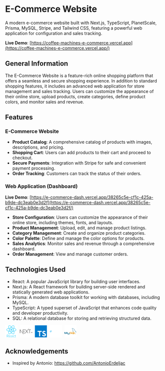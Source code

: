 # E-Commerce Website

A modern e-commerce website built with Next.js, TypeScript, PlanetScale, Prisma, MySQL, Stripe, and Tailwind CSS, featuring a powerful web application for configuration and sales tracking.

**Live Demo**: [https://coffee-machines-e-commerce.vercel.app](https://coffee-machines-e-commerce.vercel.app/)

## General Information

The E-Commerce Website is a feature-rich online shopping platform that offers a seamless and secure shopping experience. In addition to standard shopping features, it includes an advanced web application for store management and sales tracking. Users can customize the appearance of their online store, upload products, create categories, define product colors, and monitor sales and revenue.

## Features

### E-Commerce Website

- **Product Catalog**: A comprehensive catalog of products with images, descriptions, and pricing.
- **Shopping Cart**: Users can add products to their cart and proceed to checkout.
- **Secure Payments**: Integration with Stripe for safe and convenient payment processing.
- **Order Tracking**: Customers can track the status of their orders.

### Web Application (Dashboard)

**Live Demo**: [https://e-commerce-dash.vercel.app/38265c5e-cf1c-425a-b9de-dc3eab0e3d2f](https://e-commerce-dash.vercel.app/38265c5e-cf1c-425a-b9de-dc3eab0e3d2f/)

- **Store Configuration**: Users can customize the appearance of their online store, including themes, fonts, and layouts.
- **Product Management**: Upload, edit, and manage product listings.
- **Category Management**: Create and organize product categories.
- **Color Palette**: Define and manage the color options for products.
- **Sales Analytics**: Monitor sales and revenue through a comprehensive dashboard.
- **Order Management**: View and manage customer orders.

## Technologies Used

- React: A popular JavaScript library for building user interfaces.
- Next.js: A React framework for building server-side rendered and statically generated web applications.
- Prisma: A modern database toolkit for working with databases, including MySQL.
- TypeScript: A typed superset of JavaScript that enhances code quality and developer productivity.
- SQL: A relational database for storing and retrieving structured data.

<div>
  <img src="https://github.com/devicons/devicon/blob/master/icons/react/react-original-wordmark.svg" title="React" alt="React" width="40" height="40"/>&nbsp;
  <img src="https://github.com/devicons/devicon/blob/master/icons/nextjs/nextjs-original-wordmark.svg" title="NextJs" alt="NextJs" width="40" height="40"/>&nbsp;
    <img src="https://github.com/devicons/devicon/blob/master/icons/typescript/typescript-original.svg" title="TypeScript" alt="TypeScript" width="40" height="40"/>&nbsp;
  <img src="https://github.com/devicons/devicon/blob/master/icons/tailwindcss/tailwindcss-original-wordmark.svg" title="Tailwind" alt="Tailwind" width="40" height="40"/>&nbsp;
    <img src="https://github.com/devicons/devicon/blob/master/icons/mysql/mysql-original-wordmark.svg"  title="MySQL" alt="MySQL" width="40" height="40"/>&nbsp;
</div>

## Acknowledgements

- Inspired by Antonio: https://github.com/AntonioErdeljac
